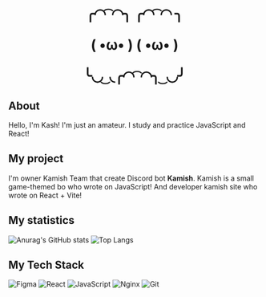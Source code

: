 <h1 align="center">
╭◜◝ ͡ ◜◝╮    ╭◜◝ ͡ ◜◝ ╮

(    •ω•     )   (    •ω•    )

╰◟◞ ͜ ◟╭◜◝ ͡ ◜◝╮ ͜ ◟◞╯
</h1>

## About

Hello, I'm Kash! I'm just an amateur. I study and practice JavaScript and React!

## My project

I'm owner Kamish Team that create Discord bot **Kamish**. Kamish is a small game-themed bo who wrote on JavaScript! And developer kamish site who wrote on React + Vite!

## My statistics

![Anurag's GitHub stats](https://github-readme-stats.vercel.app/api?username=kamish522&theme=radical&show_icons=true)
![Top Langs](https://github-readme-stats.vercel.app/api/top-langs/?username=kamish522&layout=compact&theme=radical)

## My Tech Stack

![Figma](https://img.shields.io/badge/figma-%23F24E1E.svg?style=for-the-badge&logo=figma&logoColor=white) 
![React](https://img.shields.io/badge/react-%2320232a.svg?style=for-the-badge&logo=react&logoColor=%2361DAFB) 
![JavaScript](https://img.shields.io/badge/javascript-%23323330.svg?style=for-the-badge&logo=javascript&logoColor=%23F7DF1E) 
![Nginx](https://img.shields.io/badge/nginx-%23009639.svg?style=for-the-badge&logo=nginx&logoColor=white) 
![Git](https://img.shields.io/badge/git-%23F05033.svg?style=for-the-badge&logo=git&logoColor=white)


